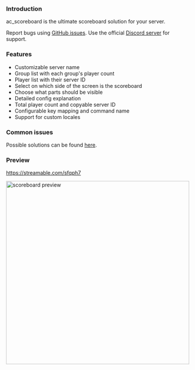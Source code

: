 ### Introduction
ac_scoreboard is the ultimate scoreboard solution for your server.  

Report bugs using [GitHub issues](https://github.com/antond15/ac_scoreboard/issues). Use the official [Discord server](https://discord.gg/2ZezMw2xvR) for support.

### Features
- Customizable server name
- Group list with each group's player count
- Player list with their server ID
- Select on which side of the screen is the scoreboard
- Choose what parts should be visible
- Detailed config explanation
- Total player count and copyable server ID
- Configurable key mapping and command name
- Support for custom locales

### Common issues
Possible solutions can be found [here](./docs/common_issues.md).

### Preview
https://streamable.com/sfqph7

<img src='https://raw.githubusercontent.com/antond15/antond15/main/assets/scoreboard_preview.png' alt='scoreboard preview' height='500' />
